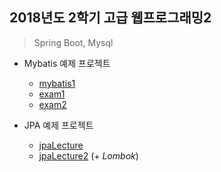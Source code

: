 ## 2018년도 2학기 고급 웹프로그래밍2
> Spring Boot, Mysql

+ Mybatis 예제 프로젝트
  + [mybatis1](https://github.com/lwiiiiii/webprogramming2/tree/master/mybatis1)
  + [exam1](https://github.com/lwiiiiii/webprogramming2/tree/master/exam1)
  + [exam2](https://github.com/lwiiiiii/webprogramming2/tree/master/exam2)
  
+ JPA 예제 프로젝트
  + [jpaLecture](https://github.com/lwiiiiii/webprogramming2/tree/master/jpaLecture)
  + [jpaLecture2](https://github.com/lwiiiiii/webprogramming2/tree/master/jpaLecture2) (+ *Lombok*)
